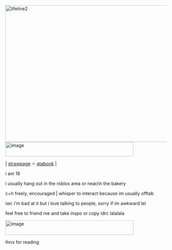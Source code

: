 <img width="532" height="427" alt="lifeline2" src="https://github.com/user-attachments/assets/be1acdf1-d0a1-4599-a084-42a547b84972" />

<img width="400" height="45" alt="image" src="https://github.com/user-attachments/assets/b3334f88-82d9-4322-947d-1ba547db7510" />

| [strawpage](https://lukcyfawn.straw.page/) ✧ [atabook](https://lukcyfawn.atabook.org/) |


i am 18

i usually hang out in the roblox area or near/in the bakery

c+h freely, encouraged | whisper to interact because im usually offtab

iwc i'm bad at it but i love talking to people, sorry if im awkward lel

feel free to friend me and take inspo or copy idrc lalalala

<img width="400" height="45" alt="image" src="https://github.com/user-attachments/assets/2dd8f7e0-a8d6-433a-b04c-b20ea5ef6944" />

thnx for reading
